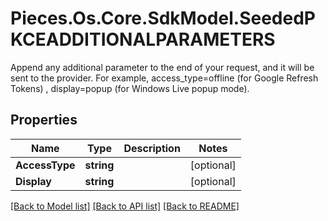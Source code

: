 # Pieces.Os.Core.SdkModel.SeededPKCEADDITIONALPARAMETERS
Append any additional parameter to the end of your request, and it will be sent to the provider. For example, access_type=offline (for Google Refresh Tokens) , display=popup (for Windows Live popup mode).

## Properties

Name | Type | Description | Notes
------------ | ------------- | ------------- | -------------
**AccessType** | **string** |  | [optional] 
**Display** | **string** |  | [optional] 

[[Back to Model list]](../README.md#documentation-for-models) [[Back to API list]](../README.md#documentation-for-api-endpoints) [[Back to README]](../README.md)

